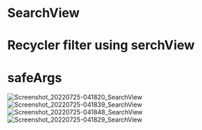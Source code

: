 # SearchView
# Recycler filter using serchView 
# safeArgs

![Screenshot_20220725-041820_SearchView](https://user-images.githubusercontent.com/92223568/180672499-ca893e8f-2c41-4466-8004-9fb79d57a7b7.jpg)
![Screenshot_20220725-041839_SearchView](https://user-images.githubusercontent.com/92223568/180672501-2757a50c-f38a-438e-9ab3-dd1aa3345d81.jpg)
![Screenshot_20220725-041848_SearchView](https://user-images.githubusercontent.com/92223568/180672497-5e35d898-1436-483e-af4d-a3e828f9a131.jpg)
![Screenshot_20220725-041829_SearchView](https://user-images.githubusercontent.com/92223568/180672498-3e2e8e2c-e13f-43aa-91c9-624ac5d231e8.jpg)
